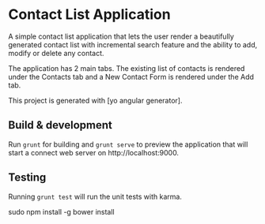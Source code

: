 # Contact List Application

A simple contact list application that lets the user render a beautifully generated contact list with incremental search feature and the ability to add, modify or delete any contact.

The application has 2 main tabs. The existing list of contacts is rendered under the Contacts tab and a New Contact Form is rendered under the Add tab. 

This project is generated with [yo angular generator]. 


## Build & development

Run `grunt` for building and `grunt serve` to preview the application that will start a connect web server on http://localhost:9000.

## Testing

Running `grunt test` will run the unit tests with karma.

sudo npm install -g
bower install